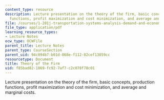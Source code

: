 ```yaml
---
content_type: resource
description: Lecture presentation on the theory of the firm, basic concepts, production
  functions, profit maximization and cost minimization, and average and marginal costs.
file: /courses/1-201j-transportation-systems-analysis-demand-and-economics-fall-2008/f85bad821869fc927af7c2c078f78c01_MIT1_201JF08_lec09.pdf
file_type: application/pdf
learning_resource_types:
- Lecture Notes
ocw_type: OCWFile
parent_title: Lecture Notes
parent_type: CourseSection
parent_uid: 94c094b7-b01d-868e-f112-82cef13859cc
resourcetype: Document
title: Theory of the Firm
uid: f85bad82-1869-fc92-7af7-c2c078f78c01
---
```

Lecture presentation on the theory of the firm, basic concepts, production functions, profit maximization and cost minimization, and average and marginal costs.